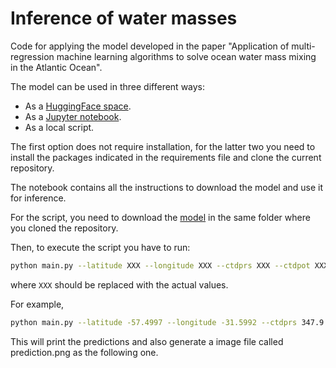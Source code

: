 # Inference of water masses

Code for applying the model developed in the paper "Application of multi-regression machine learning algorithms to solve ocean water mass mixing in the Atlantic Ocean".

The model can be used in three different ways:
- As a [HuggingFace space](https://huggingface.co/spaces/joheras/water-masses-inference).
- As a [Jupyter notebook](Inference.ipynb).
- As a local script. 

The first option does not require installation, for the latter two you need to install the packages indicated in the requirements file and clone the current repository.

The notebook contains all the instructions to download the model and use it for inference. 

For the script, you need to download the [model](https://github.com/joheras/water-masses-inference/releases/download/v1.0/model_regr_et_combined.joblib) in the same folder where you cloned the repository.

Then, to execute the script you have to run:

```bash
python main.py --latitude XXX --longitude XXX --ctdprs XXX --ctdpot XXX --ctdsal XXX
```

where `XXX` should be replaced with the actual values. 


For example, 

```bash
python main.py --latitude -57.4997 --longitude -31.5992 --ctdprs 347.9 --ctdpot 1.8694 --ctdsal 34.587
```

This will print the predictions and also generate a image file called prediction.png as the following one. 




